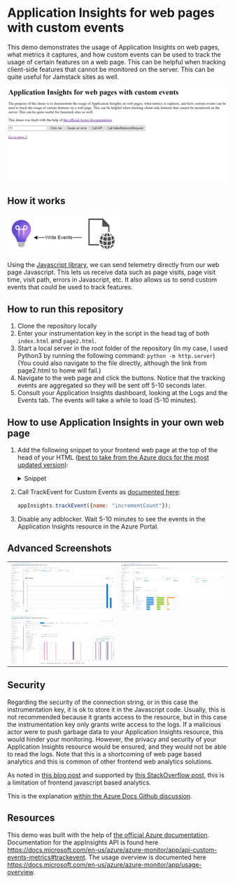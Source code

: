 # Application Insights for web pages with custom events

This demo demonstrates the usage of Application Insights on web pages, what metrics it captures, and how custom events can be used to track the usage of certain features on a web page. This can be helpful when tracking client-side features that cannot be monitored on the server. This can be quite useful for Jamstack sites as well.

![Screenshot of Web Application built for the demo](./images/2022-02-17-23-22-28.png)


## How it works

![Client application writes to Azure Application Insights](./images/small_graph.png)

Using the [Javascript library](https://docs.microsoft.com/en-us/azure/azure-monitor/app/javascript), we can send telemetry directly from our web page Javascript. This lets us receive data such as page visits, page visit time, visit path, errors in Javascript, etc. It also allows us to send custom events that could be used to track features.

## How to run this repository

1. Clone the repository locally
2. Enter your instrumentation key in the script in the head tag of both `index.html` and `page2.html`.
3. Start a local server in the root folder of the repository (In my case, I used Python3 by running the following command: `python -m http.server`) (You could also navigate to the file directly, although the link from page2.html to home will fail.)
4. Navigate to the web page and click the buttons. Notice that the tracking events are aggregated so they will be sent off 5-10 seconds later.
5. Consult your Application Insights dashboard, looking at the Logs and the Events tab. The events will take a while to load (5-10 minutes).

## How to use Application Insights in your own web page

1. Add the following snippet to your frontend web page at the top of the head of your HTML ([best to take from the Azure docs for the most updated version](https://docs.microsoft.com/en-us/azure/azure-monitor/app/javascript#snippet-based-setup)):
    <details>
    <summary>Snippet</summary>

    ```javascript
    <script type="text/javascript">
    !function(T,l,y){var S=T.location,k="script",D="instrumentationKey",C="ingestionendpoint",I="disableExceptionTracking",E="ai.device.",b="toLowerCase",w="crossOrigin",N="POST",e="appInsightsSDK",t=y.name||"appInsights";(y.name||T[e])&&(T[e]=t);var n=T[t]||function(d){var g=!1,f=!1,m={initialize:!0,queue:[],sv:"5",version:2,config:d};function v(e,t){var n={},a="Browser";return n[E+"id"]=a[b](),n[E+"type"]=a,n["ai.operation.name"]=S&&S.pathname||"_unknown_",n["ai.internal.sdkVersion"]="javascript:snippet_"+(m.sv||m.version),{time:function(){var e=new Date;function t(e){var t=""+e;return 1===t.length&&(t="0"+t),t}return e.getUTCFullYear()+"-"+t(1+e.getUTCMonth())+"-"+t(e.getUTCDate())+"T"+t(e.getUTCHours())+":"+t(e.getUTCMinutes())+":"+t(e.getUTCSeconds())+"."+((e.getUTCMilliseconds()/1e3).toFixed(3)+"").slice(2,5)+"Z"}(),iKey:e,name:"Microsoft.ApplicationInsights."+e.replace(/-/g,"")+"."+t,sampleRate:100,tags:n,data:{baseData:{ver:2}}}}var h=d.url||y.src;if(h){function a(e){var t,n,a,i,r,o,s,c,u,p,l;g=!0,m.queue=[],f||(f=!0,t=h,s=function(){var e={},t=d.connectionString;if(t)for(var n=t.split(";"),a=0;a<n.length;a++){var i=n[a].split("=");2===i.length&&(e[i[0][b]()]=i[1])}if(!e[C]){var r=e.endpointsuffix,o=r?e.location:null;e[C]="https://"+(o?o+".":"")+"dc."+(r||"services.visualstudio.com")}return e}(),c=s[D]||d[D]||"",u=s[C],p=u?u+"/v2/track":d.endpointUrl,(l=[]).push((n="SDK LOAD Failure: Failed to load Application Insights SDK script (See stack for details)",a=t,i=p,(o=(r=v(c,"Exception")).data).baseType="ExceptionData",o.baseData.exceptions=[{typeName:"SDKLoadFailed",message:n.replace(/\./g,"-"),hasFullStack:!1,stack:n+"\nSnippet failed to load ["+a+"] -- Telemetry is disabled\nHelp Link: https://go.microsoft.com/fwlink/?linkid=2128109\nHost: "+(S&&S.pathname||"_unknown_")+"\nEndpoint: "+i,parsedStack:[]}],r)),l.push(function(e,t,n,a){var i=v(c,"Message"),r=i.data;r.baseType="MessageData";var o=r.baseData;return o.message='AI (Internal): 99 message:"'+("SDK LOAD Failure: Failed to load Application Insights SDK script (See stack for details) ("+n+")").replace(/\"/g,"")+'"',o.properties={endpoint:a},i}(0,0,t,p)),function(e,t){if(JSON){var n=T.fetch;if(n&&!y.useXhr)n(t,{method:N,body:JSON.stringify(e),mode:"cors"});else if(XMLHttpRequest){var a=new XMLHttpRequest;a.open(N,t),a.setRequestHeader("Content-type","application/json"),a.send(JSON.stringify(e))}}}(l,p))}function i(e,t){f||setTimeout(function(){!t&&m.core||a()},500)}var e=function(){var n=l.createElement(k);n.src=h;var e=y[w];return!e&&""!==e||"undefined"==n[w]||(n[w]=e),n.onload=i,n.onerror=a,n.onreadystatechange=function(e,t){"loaded"!==n.readyState&&"complete"!==n.readyState||i(0,t)},n}();y.ld<0?l.getElementsByTagName("head")[0].appendChild(e):setTimeout(function(){l.getElementsByTagName(k)[0].parentNode.appendChild(e)},y.ld||0)}try{m.cookie=l.cookie}catch(p){}function t(e){for(;e.length;)!function(t){m[t]=function(){var e=arguments;g||m.queue.push(function(){m[t].apply(m,e)})}}(e.pop())}var n="track",r="TrackPage",o="TrackEvent";t([n+"Event",n+"PageView",n+"Exception",n+"Trace",n+"DependencyData",n+"Metric",n+"PageViewPerformance","start"+r,"stop"+r,"start"+o,"stop"+o,"addTelemetryInitializer","setAuthenticatedUserContext","clearAuthenticatedUserContext","flush"]),m.SeverityLevel={Verbose:0,Information:1,Warning:2,Error:3,Critical:4};var s=(d.extensionConfig||{}).ApplicationInsightsAnalytics||{};if(!0!==d[I]&&!0!==s[I]){var c="onerror";t(["_"+c]);var u=T[c];T[c]=function(e,t,n,a,i){var r=u&&u(e,t,n,a,i);return!0!==r&&m["_"+c]({message:e,url:t,lineNumber:n,columnNumber:a,error:i}),r},d.autoExceptionInstrumented=!0}return m}(y.cfg);function a(){y.onInit&&y.onInit(n)}(T[t]=n).queue&&0===n.queue.length?(n.queue.push(a),n.trackPageView({})):a()}(window,document,{
    src: "https://js.monitor.azure.com/scripts/b/ai.2.min.js", // The SDK URL Source
    // name: "appInsights", // Global SDK Instance name defaults to "appInsights" when not supplied
    // ld: 0, // Defines the load delay (in ms) before attempting to load the sdk. -1 = block page load and add to head. (default) = 0ms load after timeout,
    // useXhr: 1, // Use XHR instead of fetch to report failures (if available),
    crossOrigin: "anonymous", // When supplied this will add the provided value as the cross origin attribute on the script tag
    // onInit: null, // Once the application insights instance has loaded and initialized this callback function will be called with 1 argument -- the sdk instance (DO NOT ADD anything to the sdk.queue -- As they won't get called)
    cfg: { // Application Insights Configuration
        instrumentationKey: "INSTRUMENTATION_KEY_HERE", // Replace with your instrumentation key
        /* ...Other Configuration Options... */
    }});
    </script>
    ```
    </details>

2. Call TrackEvent for Custom Events as [documented here](https://docs.microsoft.com/en-us/azure/azure-monitor/app/api-custom-events-metrics#trackevent):

    ```javascript
    appInsights.trackEvent({name: "incrementCount"});
    ```
3. Disable any adblocker. Wait 5-10 minutes to see the events in the Application Insights resource in the Azure Portal.

## Advanced Screenshots 

| | | 
| --- | --- | 
| ![Screenshot of Events tab](./images/2022-02-17-23-35-23.png) | ![Screenshot of Events tab with more details of the custom events](./images/2022-02-17-23-35-49.png) | 
![Kusto Query Screenshot](./images/2022-02-17-23-45-11.png) |

## Security

Regarding the security of the connection string, or in this case the instrumentation key, it is ok to store it in the Javascript code. Usually, this is not recommended because it grants access to the resource, but in this case the instrumentation key only grants write access to the logs. If a malicious actor were to push garbage data to your Application Insights resource, this would hinder your monitoring. However, the privacy and security of your Application Insights resource would be ensured, and they would not be able to read the logs. Note that this is a shortcoming of web page based analytics and this is common of other frontend web analytics solutions.

As noted in [this blog post](https://devblogs.microsoft.com/premier-developer/alternative-way-to-protect-your-application-insights-instrumentation-key-in-javascript/) and supported by [this StackOverflow post](https://stackoverflow.com/questions/27816528/application-insights-security-and-spoofing), this is a limitation of frontend javascript based analytics.

This is the explanation [within the Azure Docs Github discussion](https://github.com/MicrosoftDocs/azure-docs/issues/24287#issuecomment-460831368).

## Resources

This demo was built with the help of [the official Azure documentation](https://docs.microsoft.com/en-us/azure/azure-monitor/app/javascript). Documentation for the appInsights API is found here https://docs.microsoft.com/en-us/azure/azure-monitor/app/api-custom-events-metrics#trackevent. The usage overview is documented here https://docs.microsoft.com/en-us/azure/azure-monitor/app/usage-overview.